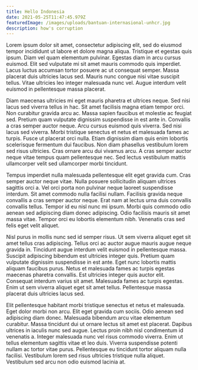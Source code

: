 ```yaml
---
title: Hello Indonesia
date: 2021-05-25T11:47:45.979Z
featuredImage: /images/uploads/bantuan-internasional-unhcr.jpg
description: how's corruption
---
```

Lorem ipsum dolor sit amet, consectetur adipiscing elit, sed do eiusmod tempor incididunt ut labore et dolore magna aliqua. Tristique et egestas quis ipsum. Diam vel quam elementum pulvinar. Egestas diam in arcu cursus euismod. Elit sed vulputate mi sit amet mauris commodo quis imperdiet. Lacus luctus accumsan tortor posuere ac ut consequat semper. Massa placerat duis ultricies lacus sed. Mauris nunc congue nisi vitae suscipit tellus. Vitae ultricies leo integer malesuada nunc vel. Augue interdum velit euismod in pellentesque massa placerat.

Diam maecenas ultricies mi eget mauris pharetra et ultrices neque. Sed nisi lacus sed viverra tellus in hac. Sit amet facilisis magna etiam tempor orci. Non curabitur gravida arcu ac. Massa sapien faucibus et molestie ac feugiat sed. Pretium quam vulputate dignissim suspendisse in est ante in. Convallis a cras semper auctor neque. Arcu cursus euismod quis viverra. Sed nisi lacus sed viverra. Morbi tristique senectus et netus et malesuada fames ac turpis. Fusce ut placerat orci nulla. Etiam dignissim diam quis enim lobortis scelerisque fermentum dui faucibus. Non diam phasellus vestibulum lorem sed risus ultricies. Cras ornare arcu dui vivamus arcu. A cras semper auctor neque vitae tempus quam pellentesque nec. Sed lectus vestibulum mattis ullamcorper velit sed ullamcorper morbi tincidunt.

Tempus imperdiet nulla malesuada pellentesque elit eget gravida cum. Cras semper auctor neque vitae. Nulla posuere sollicitudin aliquam ultrices sagittis orci a. Vel orci porta non pulvinar neque laoreet suspendisse interdum. Sit amet commodo nulla facilisi nullam. Facilisis gravida neque convallis a cras semper auctor neque. Erat nam at lectus urna duis convallis convallis tellus. Tempor id eu nisl nunc mi ipsum. Morbi quis commodo odio aenean sed adipiscing diam donec adipiscing. Odio facilisis mauris sit amet massa vitae. Tempor orci eu lobortis elementum nibh. Venenatis cras sed felis eget velit aliquet.

Nisl purus in mollis nunc sed id semper risus. Ut sem viverra aliquet eget sit amet tellus cras adipiscing. Tellus orci ac auctor augue mauris augue neque gravida in. Tincidunt augue interdum velit euismod in pellentesque massa. Suscipit adipiscing bibendum est ultricies integer quis. Pretium quam vulputate dignissim suspendisse in est ante. Eget nunc lobortis mattis aliquam faucibus purus. Netus et malesuada fames ac turpis egestas maecenas pharetra convallis. Est ultricies integer quis auctor elit. Consequat interdum varius sit amet. Malesuada fames ac turpis egestas. Enim ut sem viverra aliquet eget sit amet tellus. Pellentesque massa placerat duis ultricies lacus sed.

Elit pellentesque habitant morbi tristique senectus et netus et malesuada. Eget dolor morbi non arcu. Elit eget gravida cum sociis. Odio aenean sed adipiscing diam donec. Malesuada bibendum arcu vitae elementum curabitur. Massa tincidunt dui ut ornare lectus sit amet est placerat. Dapibus ultrices in iaculis nunc sed augue. Lectus proin nibh nisl condimentum id venenatis a. Integer malesuada nunc vel risus commodo viverra. Enim ut tellus elementum sagittis vitae et leo duis. Viverra suspendisse potenti nullam ac tortor vitae purus. Pellentesque eu tincidunt tortor aliquam nulla facilisi. Vestibulum lorem sed risus ultricies tristique nulla aliquet. Vestibulum sed arcu non odio euismod lacinia at.